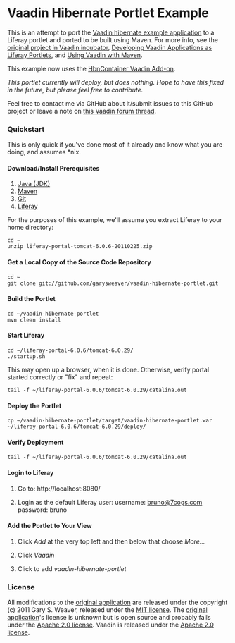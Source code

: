 Vaadin Hibernate Portlet Example
=====

This is an attempt to port the [Vaadin hibernate example application][vhbn] to a Liferay portlet and ported to be built using Maven. For more info, see the [original project in Vaadin incubator][vhbn], [Developing Vaadin Applications as Liferay Portlets][vplt], and [Using Vaadin with Maven][vmvn].

This example now uses the [HbnContainer Vaadin Add-on][hbnpl]. 

*This portlet currently will deploy, but does nothing. Hope to have this fixed in the future, but please feel free to contribute.*

Feel free to contact me via GitHub about it/submit issues to this GitHub project or leave a note on [this Vaadin forum thread][forumthread].

### Quickstart

This is only quick if you've done most of it already and know what you are doing, and assumes *nix.

#### Download/Install Prerequisites

1. [Java (JDK)][java]
2. [Maven][maven]
3. [Git][git]
4. [Liferay][liferay]

For the purposes of this example, we'll assume you extract Liferay to your home directory:

    cd ~
    unzip liferay-portal-tomcat-6.0.6-20110225.zip 

#### Get a Local Copy of the Source Code Repository

    cd ~
    git clone git://github.com/garysweaver/vaadin-hibernate-portlet.git

#### Build the Portlet

    cd ~/vaadin-hibernate-portlet
    mvn clean install

#### Start Liferay

    cd ~/liferay-portal-6.0.6/tomcat-6.0.29/
    ./startup.sh
    
This may open up a browser, when it is done. Otherwise, verify portal started correctly or "fix" and repeat:

    tail -f ~/liferay-portal-6.0.6/tomcat-6.0.29/catalina.out

#### Deploy the Portlet

    cp ~/vaadin-hibernate-portlet/target/vaadin-hibernate-portlet.war ~/liferay-portal-6.0.6/tomcat-6.0.29/deploy/
    
#### Verify Deployment

    tail -f ~/liferay-portal-6.0.6/tomcat-6.0.29/catalina.out

#### Login to Liferay

1. Go to: http://localhost:8080/

2. Login as the default Liferay user: username: bruno@7cogs.com password: bruno

#### Add the Portlet to Your View

1. Click *Add* at the very top left and then below that choose *More...*

2. Click *Vaadin*

3. Click to add *vaadin-hibernate-portlet*

### License

All modifications to the [original application][vhbn] are released under the copyright (c) 2011 Gary S. Weaver, released under the [MIT license][lic]. The [original application][vhbn]'s license is unknown but is open source and probably falls under the [Apache 2.0 license][apache]. Vaadin is released under the [Apache 2.0 license][apache]. 

[vhbn]: http://dev.vaadin.com/svn/incubator/hbncontainer/
[vplt]: http://www.liferay.com/web/guest/community/wiki/-/wiki/Main/Developing+Vaadin+Applications+as+Liferay+Portlets
[vmvn]: http://vaadin.com/wiki/-/wiki/Main/Using%20Vaadin%20with%20Maven
[hbnpl]: http://vaadin.com/directory/-/directory/addon/hbncontainer
[lic]: http://github.com/garysweaver/vaadin-hibernate-portlet/blob/master/LICENSE
[apache]: http://www.apache.org/licenses/LICENSE-2.0
[forumthread]: http://vaadin.com/forum/-/message_boards/view_message/442390
[git]: http://git-scm.com/
[java]: http://www.oracle.com/technetwork/java/javase/downloads/index.html
[maven]: http://maven.apache.org/
[liferay]: http://www.liferay.com/downloads/liferay-portal/available-releases
